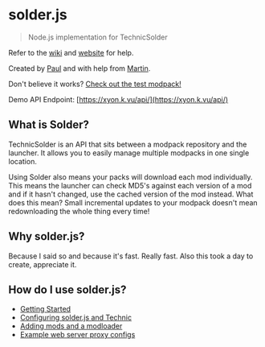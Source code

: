 # solder.js
> Node.js implementation for TechnicSolder

Refer to the [wiki](https://github.com/mcrocks999/solder.js/wiki) and [website](https://solder.js.org) for help.

Created by [Paul](https://github.com/mcrocks999) and with help from [Martin](https://github.com/FatalErrorCode).

Don't believe it works? [Check out the test modpack!](https://www.technicpack.net/modpack/solderjsmodpack.1113658)

Demo API Endpoint: [https://xyon.k.vu/api/](https://xyon.k.vu/api/)

What is Solder?
--------------

TechnicSolder is an API that sits between a modpack repository and the launcher. It allows you to easily manage multiple modpacks in one single location.

Using Solder also means your packs will download each mod individually. This means the launcher can check MD5's against each version of a mod and if it hasn't changed, use the cached version of the mod instead. What does this mean? Small incremental updates to your modpack doesn't mean redownloading the whole thing every time!

Why solder.js?
--------------

Because I said so and because it's fast. Really fast. Also this took a day to create, appreciate it.

How do I use solder.js?
-----------------------

- [Getting Started](https://github.com/mcrocks999/solder.js/wiki/Getting-Started)
- [Configuring solder.js and Technic](https://github.com/mcrocks999/solder.js/wiki/Linking-solder.js-with-Technic)
- [Adding mods and a modloader](https://github.com/mcrocks999/solder.js/wiki/Adding-mods-and-a-modloader)
- [Example web server proxy configs](https://github.com/mcrocks999/solder.js/wiki/Example-web-server-proxy-configs)